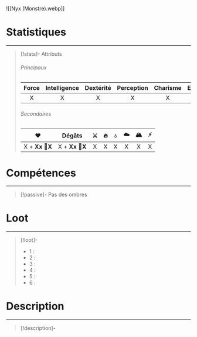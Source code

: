 ![[Nyx (Monstre).webp]]
# Statistiques
---
>[!stats]- Attributs
>
>###### Principaux
>
>| Force | Intelligence | Dextérité | Perception | Charisme | Endurance | Initiative |
>| :-----: | :-----------: | :---------: | :-----------: | :---------: | :----------: | :---------: |
>|     X    |        X       |        X     |         X         |        X       |        X        |       X      |
>
>###### Secondaires
>
>|          ❤️         |      Dégâts      | ⚔️ | 🔥  | 💧  | ☁️  | 🏔️ |  ⚡  |
>| :-------------: | :-------------: | :-: | :-: | :-: | :-: | :-: | :-: |
>| X + **Xx 🎲X** | X + **Xx 🎲X** | X  | X  | X  | X  | X  | X  |

# Compétences
---
>[!passive]- Pas des ombres
>
# Loot
---
>[!loot]-
>- 1 : 
>- 2 : 
>- 3 :  
>- 4 :  
>- 5 :
>- 6 :

# Description
---
>[!description]-

